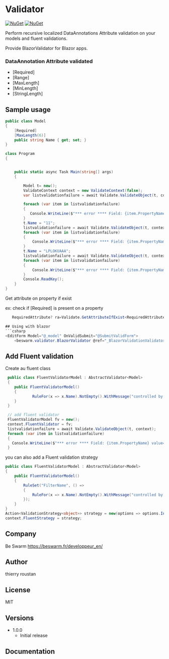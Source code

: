 # Validator

[![NuGet](https://img.shields.io/nuget/v/beswarm.Validator.svg)](https://www.nuget.org/packages/beswarm.Validator/)
[![NuGet](https://img.shields.io/nuget/dt/beswarm.Validator.svg)](https://www.nuget.org/packages/beswarm.Validator/)


Perform recursive localized DataAnnotations Attribute validation on your models and fluent validations.

Provide BlazorValidator for Blazor apps.

### DataAnnotation Attribute validated
- [Required]
- [Range]
- [MaxLength]
- [MinLength]
- [StringLength]
  



## Sample usage
```csharp
public class Model
{
    [Required]
    [MaxLength(6)]
    public string Name { get; set; }
}

class Program
{


    public static async Task Main(string[] args)
    {

        Model t= new();
        ValidateContext context = new ValidateContext(false);
        var listvalidationfailure = await Validate.ValidateObject(t, context);

        foreach (var item in listvalidationfailure)
        {
           Console.WriteLine($"*** error **** Field: {item.PropertyName} value={item.Obj} attribute:{item.AttributeType} message:{item.ErrorMessage}");
        }
        t.Name = "11";
        listvalidationfailure = await Validate.ValidateObject(t, context);
        foreach (var item in listvalidationfailure)
        {
            Console.WriteLine($"*** error **** Field: {item.PropertyName} value={item.Obj} attribute:{item.AttributeType} message:{item.ErrorMessage}");
        }
        t.Name = "LPLOKUAAA";
        listvalidationfailure = await Validate.ValidateObject(t, context);
        foreach (var item in listvalidationfailure)
        {
            Console.WriteLine($"*** error **** Field: {item.PropertyName} value={item.Obj} attribute:{item.AttributeType} message:{item.ErrorMessage}");
        }
		Console.ReadKey();
    }
}

```
Get attribute on property if exist

ex: check if [Required] is present on a property
```csharp
   RequiredAttribute? ra=Validate.GetAttributeIfExist<RequiredAttribute>(t, nameof(t.Name));
```
      
```csharp
## Using with blazor
```csharp
<EditForm Model="@_model" OnValidSubmit="@SubmitValidForm">
	<beswarm.validator.BlazorValidator @ref="_BlazorValidationValidator" ValidateContext="mycontext" />
```
## Add Fluent validation
Create au fluent class
```csharp
 public class FluentValidatorModel : AbstractValidator<Model>
 {
	public FluentValidatorModel()
	{
			RuleFor(x => x.Name).NotEmpty().WithMessage("controlled by fluent: not empty");
	}
 }
```
```csharp
 // add fluent validator
 FluentValidatorModel fv = new();
 context.FluentValidator = fv;
 listvalidationfailure = await Validate.ValidateObject(t, context);
 foreach (var item in listvalidationfailure)
 {
   Console.WriteLine($"*** error **** Field: {item.PropertyName} value={item.Obj} attribute:{item.AttributeType} message:{item.ErrorMessage}");
 }
```
you can also add a Fluent validation strategy
```csharp
public class FluentValidatorModel : AbstractValidator<Model>
{
	public FluentValidatorModel()
	{
		RuleSet("FilterName", () =>
		{
			RuleFor(x => x.Name).NotEmpty().WithMessage("controlled by fluent: not empty");
		});
	}
}
Action<ValidationStrategy<object>> strategy = new(options => options.IncludeRuleSets("FilterName"));
context.FluentStrategy = strategy;
```

## Company
Be Swarm https://beswarm.fr/developpeur_en/

## Author
thierry roustan


## License
MIT

    
## Versions
- 1.0.0
  - Initial release


 
 ## Documentation
